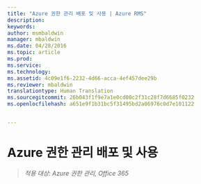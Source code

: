 ```yaml
---
title: "Azure 권한 관리 배포 및 사용 | Azure RMS"
description: 
keywords: 
author: msmbaldwin
manager: mbaldwin
ms.date: 04/28/2016
ms.topic: article
ms.prod: 
ms.service: 
ms.technology: 
ms.assetid: 4c09e1f6-2232-4d66-acca-4ef457dee29b
ms.reviewer: mbaldwin
translationtype: Human Translation
ms.sourcegitcommit: 26b043f1f9e7a1e0cd00c2f31c28f7d6685f0232
ms.openlocfilehash: a651e9f1b31bc5f31495bd2a06976c0d7e101122


---
```


# Azure 권한 관리 배포 및 사용

>*적용 대상: Azure 권한 관리, Office 365*




<!--HONumber=Aug16_HO4-->


